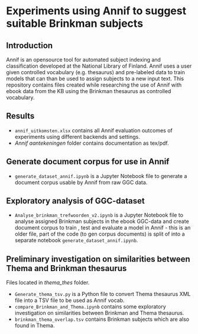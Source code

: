 # Experiments using Annif to suggest suitable Brinkman subjects

## Introduction
Annif is an opensource tool for automated subject indexing and classification developed at the National Library of Finland. Annif uses a user given controlled vocabulary (e.g. thesaurus) and pre-labeled data to train models that can than be used to assign subjects to a new input text. This repository contains files created while researching the use of Annif with ebook data from the KB using the Brinkman thesaurus as controlled vocabulary.

## Results
- `annif_uitkomsten.xlsx` contains all Annif evaluation outcomes of experiments using different backends and settings.
- _Annif aantekeningen_ folder contains documentation as tex/pdf.

## Generate document corpus for use in Annif
- `generate_dataset_annif.ipynb` is a Jupyter Notebook file to generate a document corpus usable by Annif from raw GGC data.

## Exploratory analysis of GGC-dataset
- `Analyse_brinkman_trefwoorden_v2.ipynb` is a Jupyter Notebook file to analyse assigned Brinkman subjects in the ebook GGC-data and create document corpus to train , test and evaluate a model in Annif - this is an older file, part of the code (to gen corpus documents) is split of into a separate notebook `generate_dataset_annif.ipynb`.


## Preliminary investigation on similarities between Thema and Brinkman thesaurus
Files located in _thema\_thes_ folder.
- `Generate_thema_tsv.py` is a Python file to convert Thema thesaurus XML file into a TSV file to be used as Annif vocab.
- `compare_Brinkman_and_Thema.ipynb` contains some exploratory investigation on similarities between Brinkman and Thema thesaurus.
- `brinkman_thema_overlap.tsv` contains Brinkman subjects which are also found in Thema.
